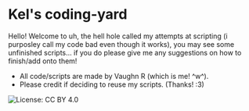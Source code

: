 # Kel's coding-yard
Hello! Welcome to uh, the hell hole called my attempts at scripting (i purposley call my code bad even though it works), you may see some unfinished scripts... if you do please give me any suggestions on how to finish/add onto them!

- All code/scripts are made by Vaughn R (which is me! ^w^).
- Please credit if deciding to reuse my scripts. (Thanks! :3)

![License: CC BY 4.0](https://img.shields.io/badge/License-CC%20BY%204.0-lightgrey)

